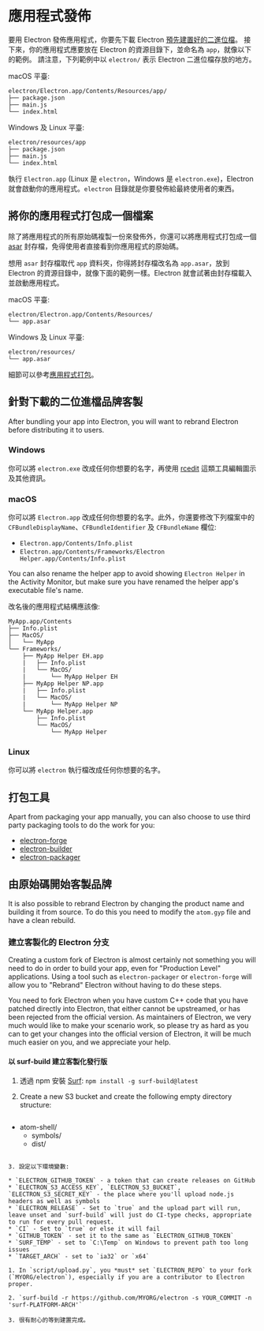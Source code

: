 # 應用程式發佈

要用 Electron 發佈應用程式，你要先下載 Electron [預先建置好的二進位檔](https://github.com/electron/electron/releases)。 接下來，你的應用程式應要放在 Electron 的資源目錄下，並命名為 `app`，就像以下的範例。 請注意，下列範例中以 `electron/` 表示 Electron 二進位檔存放的地方。

macOS 平臺:

```text
electron/Electron.app/Contents/Resources/app/
├── package.json
├── main.js
└── index.html
```

Windows 及 Linux 平臺:

```text
electron/resources/app
├── package.json
├── main.js
└── index.html
```

執行 `Electron.app` (Linux 是 `electron`，Windows 是 `electron.exe`)，Electron 就會啟動你的應用程式。`electron` 目錄就是你要發佈給最終使用者的東西。

## 將你的應用程式打包成一個檔案

除了將應用程式的所有原始碼複製一份來發佈外，你還可以將應用程式打包成一個 [asar](https://github.com/electron/asar) 封存檔，免得使用者直接看到你應用程式的原始碼。

想用 `asar` 封存檔取代 `app` 資料夾，你得將封存檔改名為 `app.asar`，放到 Electron 的資源目錄中，就像下面的範例一樣。Electron 就會試著由封存檔載入並啟動應用程式。

macOS 平臺:

```text
electron/Electron.app/Contents/Resources/
└── app.asar
```

Windows 及 Linux 平臺:

```text
electron/resources/
└── app.asar
```

細節可以參考[應用程式打包](application-packaging.md)。

## 針對下載的二位進檔品牌客製

After bundling your app into Electron, you will want to rebrand Electron before distributing it to users.

### Windows

你可以將 `electron.exe` 改成任何你想要的名字，再使用 [rcedit](https://github.com/atom/rcedit) 這類工具編輯圖示及其他資訊。

### macOS

你可以將 `Electron.app` 改成任何你想要的名字。此外，你還要修改下列檔案中的 `CFBundleDisplayName`、`CFBundleIdentifier` 及 `CFBundleName` 欄位:

* `Electron.app/Contents/Info.plist`
* `Electron.app/Contents/Frameworks/Electron Helper.app/Contents/Info.plist`

You can also rename the helper app to avoid showing `Electron Helper` in the Activity Monitor, but make sure you have renamed the helper app's executable file's name.

改名後的應用程式結構應該像:

```text
MyApp.app/Contents
├── Info.plist
├── MacOS/
│   └── MyApp
└── Frameworks/
    ├── MyApp Helper EH.app
    |   ├── Info.plist
    |   └── MacOS/
    |       └── MyApp Helper EH
    ├── MyApp Helper NP.app
    |   ├── Info.plist
    |   └── MacOS/
    |       └── MyApp Helper NP
    └── MyApp Helper.app
        ├── Info.plist
        └── MacOS/
            └── MyApp Helper
```

### Linux

你可以將 `electron` 執行檔改成任何你想要的名字。

## 打包工具

Apart from packaging your app manually, you can also choose to use third party packaging tools to do the work for you:

* [electron-forge](https://github.com/electron-userland/electron-forge)
* [electron-builder](https://github.com/electron-userland/electron-builder)
* [electron-packager](https://github.com/electron-userland/electron-packager)

## 由原始碼開始客製品牌

It is also possible to rebrand Electron by changing the product name and building it from source. To do this you need to modify the `atom.gyp` file and have a clean rebuild.

### 建立客製化的 Electron 分支

Creating a custom fork of Electron is almost certainly not something you will need to do in order to build your app, even for "Production Level" applications. Using a tool such as `electron-packager` or `electron-forge` will allow you to "Rebrand" Electron without having to do these steps.

You need to fork Electron when you have custom C++ code that you have patched directly into Electron, that either cannot be upstreamed, or has been rejected from the official version. As maintainers of Electron, we very much would like to make your scenario work, so please try as hard as you can to get your changes into the official version of Electron, it will be much much easier on you, and we appreciate your help.

#### 以 surf-build 建立客製化發行版

1. 透過 npm 安裝 [Surf](https://github.com/surf-build/surf): `npm install -g surf-build@latest`

2. Create a new S3 bucket and create the following empty directory structure:
    
    ```sh
- atom-shell/
  - symbols/
  - dist/
```

3. 設定以下環境變數:

* `ELECTRON_GITHUB_TOKEN` - a token that can create releases on GitHub
* `ELECTRON_S3_ACCESS_KEY`, `ELECTRON_S3_BUCKET`, `ELECTRON_S3_SECRET_KEY` - the place where you'll upload node.js headers as well as symbols
* `ELECTRON_RELEASE` - Set to `true` and the upload part will run, leave unset and `surf-build` will just do CI-type checks, appropriate to run for every pull request.
* `CI` - Set to `true` or else it will fail
* `GITHUB_TOKEN` - set it to the same as `ELECTRON_GITHUB_TOKEN`
* `SURF_TEMP` - set to `C:\Temp` on Windows to prevent path too long issues
* `TARGET_ARCH` - set to `ia32` or `x64`

1. In `script/upload.py`, you *must* set `ELECTRON_REPO` to your fork (`MYORG/electron`), especially if you are a contributor to Electron proper.

2. `surf-build -r https://github.com/MYORG/electron -s YOUR_COMMIT -n 'surf-PLATFORM-ARCH'`

3. 很有耐心的等到建置完成。